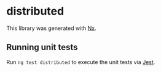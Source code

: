 # distributed

This library was generated with [Nx](https://nx.dev).

## Running unit tests

Run `ng test distributed` to execute the unit tests via [Jest](https://jestjs.io).
